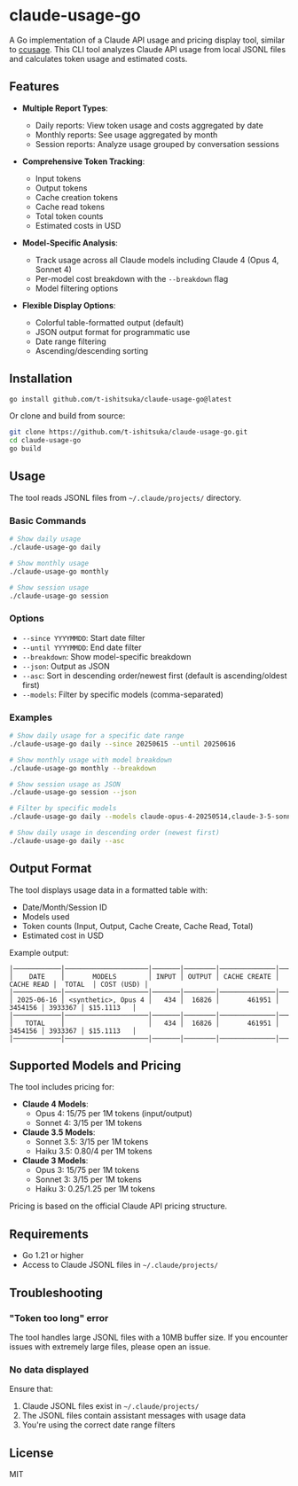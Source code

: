 # claude-usage-go

A Go implementation of a Claude API usage and pricing display tool, similar to [ccusage](https://github.com/ryoppippi/ccusage). This CLI tool analyzes Claude API usage from local JSONL files and calculates token usage and estimated costs.

## Features

- **Multiple Report Types**:
  - Daily reports: View token usage and costs aggregated by date
  - Monthly reports: See usage aggregated by month  
  - Session reports: Analyze usage grouped by conversation sessions

- **Comprehensive Token Tracking**:
  - Input tokens
  - Output tokens
  - Cache creation tokens
  - Cache read tokens
  - Total token counts
  - Estimated costs in USD

- **Model-Specific Analysis**:
  - Track usage across all Claude models including Claude 4 (Opus 4, Sonnet 4)
  - Per-model cost breakdown with the `--breakdown` flag
  - Model filtering options

- **Flexible Display Options**:
  - Colorful table-formatted output (default)
  - JSON output format for programmatic use
  - Date range filtering
  - Ascending/descending sorting

## Installation

```bash
go install github.com/t-ishitsuka/claude-usage-go@latest
```

Or clone and build from source:

```bash
git clone https://github.com/t-ishitsuka/claude-usage-go.git
cd claude-usage-go
go build
```

## Usage

The tool reads JSONL files from `~/.claude/projects/` directory.

### Basic Commands

```bash
# Show daily usage
./claude-usage-go daily

# Show monthly usage
./claude-usage-go monthly

# Show session usage
./claude-usage-go session
```

### Options

- `--since YYYYMMDD`: Start date filter
- `--until YYYYMMDD`: End date filter
- `--breakdown`: Show model-specific breakdown
- `--json`: Output as JSON
- `--asc`: Sort in descending order/newest first (default is ascending/oldest first)
- `--models`: Filter by specific models (comma-separated)

### Examples

```bash
# Show daily usage for a specific date range
./claude-usage-go daily --since 20250615 --until 20250616

# Show monthly usage with model breakdown
./claude-usage-go monthly --breakdown

# Show session usage as JSON
./claude-usage-go session --json

# Filter by specific models
./claude-usage-go daily --models claude-opus-4-20250514,claude-3-5-sonnet-20241022

# Show daily usage in descending order (newest first)
./claude-usage-go daily --asc
```

## Output Format

The tool displays usage data in a formatted table with:
- Date/Month/Session ID
- Models used
- Token counts (Input, Output, Cache Create, Cache Read, Total)
- Estimated cost in USD

Example output:
```
│────────────│─────────────────────│───────│────────│──────────────│────────────│─────────│────────────│
│    DATE    │       MODELS        │ INPUT │ OUTPUT │ CACHE CREATE │ CACHE READ │  TOTAL  │ COST (USD) │
│────────────│─────────────────────│───────│────────│──────────────│────────────│─────────│────────────│
│ 2025-06-16 │ <synthetic>, Opus 4 │   434 │  16826 │       461951 │    3454156 │ 3933367 │ $15.1113   │
│────────────│─────────────────────│───────│────────│──────────────│────────────│─────────│────────────│
│   TOTAL    │                     │   434 │  16826 │       461951 │    3454156 │ 3933367 │ $15.1113   │
│────────────│─────────────────────│───────│────────│──────────────│────────────│─────────│────────────│
```

## Supported Models and Pricing

The tool includes pricing for:
- **Claude 4 Models**:
  - Opus 4: $15/$75 per 1M tokens (input/output)
  - Sonnet 4: $3/$15 per 1M tokens
- **Claude 3.5 Models**:
  - Sonnet 3.5: $3/$15 per 1M tokens
  - Haiku 3.5: $0.80/$4 per 1M tokens
- **Claude 3 Models**:
  - Opus 3: $15/$75 per 1M tokens
  - Sonnet 3: $3/$15 per 1M tokens
  - Haiku 3: $0.25/$1.25 per 1M tokens

Pricing is based on the official Claude API pricing structure.

## Requirements

- Go 1.21 or higher
- Access to Claude JSONL files in `~/.claude/projects/`

## Troubleshooting

### "Token too long" error
The tool handles large JSONL files with a 10MB buffer size. If you encounter issues with extremely large files, please open an issue.

### No data displayed
Ensure that:
1. Claude JSONL files exist in `~/.claude/projects/`
2. The JSONL files contain assistant messages with usage data
3. You're using the correct date range filters

## License

MIT